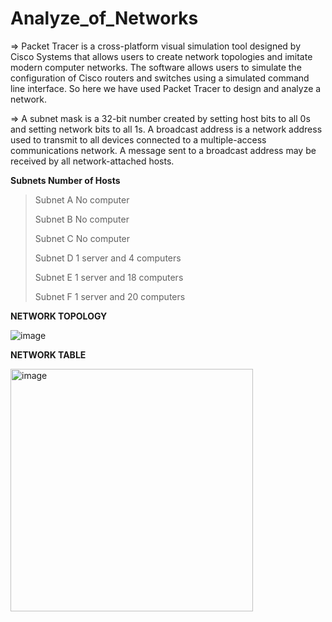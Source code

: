 # Analyze_of_Networks

=> Packet Tracer is a cross-platform visual simulation tool designed by Cisco Systems that allows users to create network topologies and imitate modern computer networks. The software allows users to simulate the configuration of Cisco routers and switches using a simulated command line interface. So here we have used Packet Tracer to design and analyze a network.

=> A subnet mask is a 32-bit number created by setting host bits to all 0s and setting network bits to all 1s. A broadcast address is a network address used to transmit to all devices connected to a multiple-access communications network. A message sent to a broadcast address may be received by all network-attached hosts.

**Subnets        Number of Hosts**

> Subnet A        No computer
> 
> Subnet B        No computer
> 
> Subnet C        No computer
> 
> Subnet D        1 server and 4 computers
> 
> Subnet E        1 server and 18 computers
> 
> Subnet F        1 server and 20 computers

**NETWORK TOPOLOGY**

![image](https://github.com/Kalirajm01/Analyze_of_Networks/assets/92640470/89cb07b3-4149-47eb-a6f0-8b57e6fc3401)


**NETWORK TABLE**

<img width="388" alt="image" src="https://github.com/Kalirajm01/Analyze_of_Networks/assets/92640470/eaad4269-f005-465a-bcd1-2811583b74e5">
